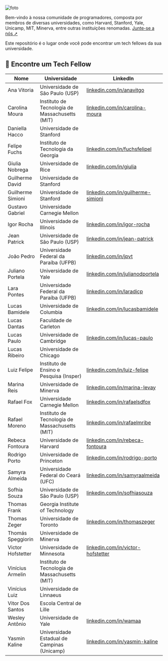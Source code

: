 ![foto](https://github.com/Tech-Fellow/find-tech-fellow/assets/63754896/730b2cba-98c8-443d-a8a6-05fb8b79432d)

<h>

Bem-vindo à nossa comunidade de programadores, composta por membros de diversas universidades, como Harvard, Stanford, Yale, Unicamp, MIT, Minerva, entre outras instituições renomadas. [Junte-se a nós ➚](https://materiais.estudarfora.org.br/tech-fellow/)

Este repositório é o lugar onde você pode encontrar um tech fellows da sua universidade.

## 🔗 Encontre um Tech Fellow

| Nome                | Universidade                                      | LinkedIn                                                                                            |
|---------------------|---------------------------------------------------|-----------------------------------------------------------------------------------------------------|
| Ana Vitoria         | Universidade de São Paulo (USP)                   | [linkedin.com/in/anavitgo](https://www.linkedin.com/in/anavitgo/)                                   |
| Carolina Moura      | Instituto de Tecnologia de Massachusetts (MIT)    | [linkedin.com/in/carolina-moura](https://www.linkedin.com/in/carolina-moura-valle-costa-4476b4229/) |
| Daniella Hacco      | Universidade de Stanford                          | []()                                                                                                |
| Felipe Fuchs        | Instituto de Tecnologia da Georgia                | [linkedin.com/in/fuchsfelipel](https://www.linkedin.com/in/fuchsfelipel/)                           |
| Giulia Nobrega      | Universidade de Rice                              | [linkedin.com/in/giulia](https://www.linkedin.com/in/giulia-n%C3%B3brega-da-costa-63aba3210/)       |
| Guilherme David     | Universidade de Stanford                          | []()                                                                                                |
| Guilherme Simioni   | Universidade de Stanford                          | [linkedin.com/in/guilherme-simioni](https://www.linkedin.com/in/guilherme-simioni-bonfim-4840b022b/)|
| Gustavo Gabriel     | Universidade Carnegie Mellon                      | []()                                                                                                |
| Igor Rocha          | Universidade de Illinois                          | [linkedin.com/in/igor-rocha](https://www.linkedin.com/in/igor-rocha-99b900181/)                     |
| Jean Patrick        | Universidade de São Paulo (USP)                   | [linkedin.com/in/jean-patrick](https://www.linkedin.com/in/jean-patrick-ngandu-mamani-b6a6561b9/)   |
| João Pedro          | Universidade Federal da Paraíba (UFPB)            | [linkedin.com/in/jpvt](https://www.linkedin.com/in/jpvt/)                                           |
| Juliano Portela     | Universidade de Yale                              | [linkedin.com/in/julianodportela](https://www.linkedin.com/in/julianodportela/)                     |
| Lara Pontes         | Universidade Federal da Paraíba (UFPB)            | [linkedin.com/in/laradicp](https://www.linkedin.com/in/laradicp/)                                   |
| Lucas Bamidele      | Universidade de Columbia                          | [linkedin.com/in/lucasbamidele](https://www.linkedin.com/in/lucasbamidele/)                         |
| Lucas Dantas        | Faculdade de Carleton                             | []()                                                                                                |
| Lucas Paulo         | Universidade de Cambridge                         | [linkedin.com/in/lucas-paulo](https://www.linkedin.com/in/lucas-paulo-de-lima-camillo-80706b144/)   |
| Lucas Ribeiro       | Universidade de Chicago                           | []()                                                                                                |
| Luiz Felipe         | Instituto de Ensino e Pesquisa (Insper)           | [linkedin.com/in/luiz-felipe](https://www.linkedin.com/in/luiz-felipe-lazzaron/)                    |
| Marina Reis         | Universidade de Minerva                           | [linkedin.com/in/marina-levay](https://www.linkedin.com/in/marina-levay/)                           |
| Rafael Fox          | Universidade Carnegie Mellon                      | [linkedin.com/in/rafaelsdfox](https://www.linkedin.com/in/rafaelsdfox/)                             |
| Rafael Moreno       | Instituto de Tecnologia de Massachusetts (MIT)    | [linkedin.com/in/rafaelmribe](https://www.linkedin.com/in/rafaelmribe/)                             |
| Rebeca Fontoura     | Universidade de Harvard                           | [linkedin.com/in/rebeca-fontoura](https://www.linkedin.com/in/rebeca-fontoura-13b74b187/)           |
| Rodrigo Porto       | Universidade de Princeton                         | [linkedin.com/in/rodrigo-porto](https://www.linkedin.com/in/rodrigo-porto-760150169/)               |
| Samyra Almeida      | Universidade Federal do Ceará (UFC)               | [linkedin.com/in/samyraalmeida](https://www.linkedin.com/in/samyraalmeida/)                         |
| Sofhia Souza        | Universidade de São Paulo (USP)                   | [linkedin.com/in/sofhiasouza](https://www.linkedin.com/in/sofhiasouza/)                             |
| Thomas Frank        | Georgia Institute of Technology                   | []()                                                                                                |
| Thomas Zeger        | Universidade de Toronto                           | [linkedin.com/in/thomaszeger](https://www.linkedin.com/in/thomaszeger/)                             |
| Thomás Speggiorin   | Universidade de Minerva                           | []()                                                                                                |
| Victor Hofstetter   | Universidade de Minnesota                         | [linkedin.com/in/victor-hofstetter](https://www.linkedin.com/in/victor-hofstetter/?locale=pt_BR)    |
| Vinícius Armelin    | Instituto de Tecnologia de Massachusetts (MIT)    | []()                                                                                                |
| Vinícius Luiz       | Universidade de Linnaeus                          | []()                                                                                                |
| Vitor Dos Santos    | Escola Central de Lille                           | []()                                                                                                |
| Wesley Antônio      | Universidade de Yale                              | [linkedin.com/in/wamaa](https://www.linkedin.com/in/wamaa/)                                         |
| Yasmin Kaline       | Universidade Estadual de Campinas (Unicamp)       | [linkedin.com/in/yasmin-kaline](https://www.linkedin.com/in/yasmin-kaline/)                         |
